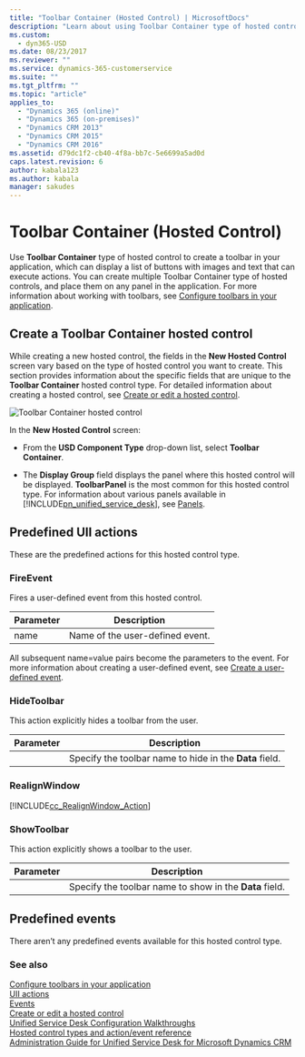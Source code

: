 ```yaml
---
title: "Toolbar Container (Hosted Control) | MicrosoftDocs"
description: "Learn about using Toolbar Container type of hosted control to configure toolbars in Unified Service Desk."
ms.custom:
  - dyn365-USD
ms.date: 08/23/2017
ms.reviewer: ""
ms.service: dynamics-365-customerservice
ms.suite: ""
ms.tgt_pltfrm: ""
ms.topic: "article"
applies_to: 
  - "Dynamics 365 (online)"
  - "Dynamics 365 (on-premises)"
  - "Dynamics CRM 2013"
  - "Dynamics CRM 2015"
  - "Dynamics CRM 2016"
ms.assetid: d79dc1f2-cb40-4f8a-bb7c-5e6699a5ad0d
caps.latest.revision: 6
author: kabala123
ms.author: kabala
manager: sakudes
---
```

# Toolbar Container (Hosted Control)
Use **Toolbar Container** type of hosted control to create a toolbar in your application, which can display a list of buttons with images and text that can execute actions. You can create multiple Toolbar Container type of hosted controls, and place them on any panel in the application. For more information about working with toolbars, see [Configure toolbars in your application](../unified-service-desk/configure-toolbars-application.md).  
  
<a name="Create"></a>   
## Create a Toolbar Container hosted control  
 While creating a new hosted control, the fields in the **New Hosted Control** screen vary based on the type of hosted control you want to create. This section provides information about the specific fields that are unique to the **Toolbar Container** hosted control type. For detailed information about creating a hosted control, see [Create or edit a hosted control](../unified-service-desk/create-edit-hosted-control.md).  
  
 ![Toolbar Container hosted control](../unified-service-desk/media/crm-itpro-usd-toolbarhostedcontrol.png "Toolbar Container hosted control")  
  
 In the **New Hosted Control** screen:  
  
-   From the **USD Component Type** drop-down list, select **Toolbar Container**.  
  
-   The **Display Group** field displays the panel where this hosted control will be displayed. **ToolbarPanel** is the most common for this hosted control type. For information about various panels available in [!INCLUDE[pn_unified_service_desk](../includes/pn-unified-service-desk.md)], see [Panels](../unified-service-desk/panels-panel-types-panel-layouts.md#Panels).  
  
<a name="Actions"></a>   
## Predefined UII actions  
 These are the predefined actions for this hosted control type.  
  
### FireEvent  
 Fires a user-defined event from this hosted control.  
  
|Parameter|Description|  
|---------------|-----------------|  
|name|Name of the user-defined event.|  
  
 All subsequent name=value pairs become the parameters to the event. For more information about creating a user-defined event, see [Create a user-defined event](../unified-service-desk/create-user-defined-event.md).  
  
### HideToolbar  
 This action explicitly hides a toolbar from the user.  
  
|Parameter|Description|  
|---------------|-----------------|  
||Specify the toolbar name to hide in the **Data** field.|  
  
### RealignWindow  
[!INCLUDE[cc_RealignWindow_Action](../includes/cc-realignwindow-action.md)]
  
### ShowToolbar  
 This action explicitly shows a toolbar to the user.  
  
|Parameter|Description|  
|---------------|-----------------|  
||Specify the toolbar name to show in the **Data** field.|  
  
<a name="Events"></a>   
## Predefined events  
 There aren’t any predefined events available for this hosted control type.  
  
### See also  
 [Configure toolbars in your application](../unified-service-desk/configure-toolbars-application.md)   
 [UII actions](../unified-service-desk/uii-actions.md)   
 [Events](../unified-service-desk/events.md)   
 [Create or edit a hosted control](../unified-service-desk/create-edit-hosted-control.md)   
 [Unified Service Desk Configuration Walkthroughs](../unified-service-desk/unified-service-desk-configuration-walkthroughs.md)   
 [Hosted control types and action/event reference](../unified-service-desk/hosted-control-types-action-event-reference.md)   
 [Administration Guide for Unified Service Desk for Microsoft Dynamics CRM](http://go.microsoft.com/fwlink/p/?LinkID=394402)
